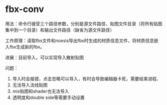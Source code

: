 fbx-conv
========

用法：命令行接受三个路径参数，分别是源文件路径、贴图文件目录（将所有贴图集中到一个目录）和输出文件路径（缺省为源文件路径）  

工作原理：读取fbx文件和noesis导出fbx时生成的材质信息文件，将材质信息嵌入fbx生成新的fbx。

进展：目前导入，可以实现导入散射贴图

问题：

1. 导入时会报错，点击忽略可以导入，有时会导致编辑器卡死，需要结束进程、
2. 无法导入法线贴图
3. mix贴图和shader也无法导入
4. 透明度和double side等需要手动设置